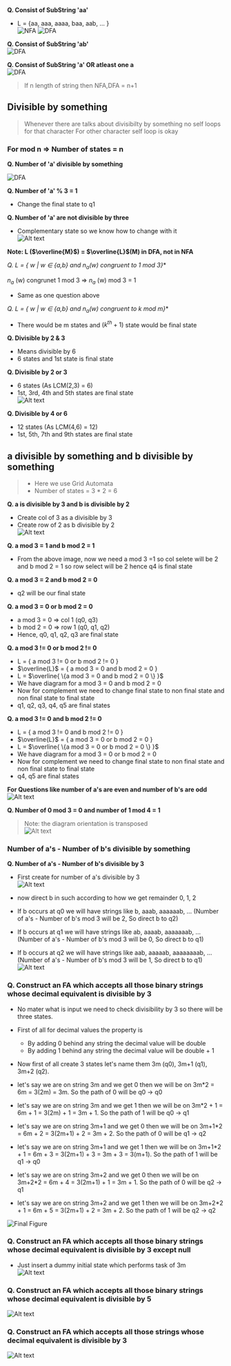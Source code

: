 **Q. Consist of SubString 'aa'**

- L = {aa, aaa, aaaa, baa, aab, ... }  
![NFA](image-42.png)
![DFA](image-43.png)

**Q. Consist of SubString 'ab'**  
![DFA](image-44.png)

**Q. Consist of SubString 'a' OR atleast one a**  
![DFA](image-45.png)

> If n length of string then NFA,DFA = n+1

## Divisible by something

> Whenever there are talks about divisibilty by something no self loops for that character
> For other character self loop is okay

### For mod n => Number of states = n

**Q. Number of 'a' divisible by something**

![DFA](image-46.png)

**Q. Number of 'a' % 3 = 1**
- Change the final state to q1

**Q. Number of 'a' are not divisible by three**

- Complementary state so we know how to change with it  
![Alt text](image-47.png)

**Note: L ($\overline{M}$) = $\overline{L}$(M) in DFA, not in NFA**

**Q. L = { w | w $\in$ {a,b}* and $n_{a}$(w) congruent to 1 mod 3}**

$n_{a}$ (w) congrunet 1 mod 3 => $n_{a}$ (w) mod 3 = 1
- Same as one question above

**Q. L = { w | w $\in$ {a,b}* and $n_{a}$(w) congruent to k mod m}**
- There would be m states and $(k^{th}+1)$ state would be final state

**Q. Divisible by 2 & 3**
- Means divisible by 6
- 6 states and 1st state is final state

**Q. Divisible by 2 or 3**
- 6 states (As LCM(2,3) = 6)
- 1st, 3rd, 4th and 5th states are final state  
![Alt text](image-48.png)

**Q. Divisible by 4 or 6**
- 12 states (As LCM(4,6) = 12)
- 1st, 5th, 7th and 9th states are final state

## a divisible by something and b divisible by something
>- Here we use Grid Automata
>- Number of states = 3 * 2 = 6

**Q. a is divisible by 3 and b is divisible by 2**

- Create col of 3 as a divisible by 3
- Create row of 2 as b divisible by 2  
![Alt text](image-49.png)

**Q. a mod 3 = 1 and b mod 2 = 1**
- From the above image, now we need a mod 3 =1 so col selete will be 2 and b mod 2 = 1 so row select will be 2 hence q4 is final state

**Q. a mod 3 = 2 and b mod 2 = 0**
- q2 will be our final state

**Q. a mod 3 = 0 or b mod 2 = 0**
- a mod 3 = 0 => col 1 (q0, q3)
- b mod 2 = 0 => row 1  (q0, q1, q2)
- Hence, q0, q1, q2, q3 are final state

**Q. a mod 3 != 0 or b mod 2 != 0**
- L = { a mod 3 != 0 or b mod 2 != 0 }
- $\overline{L}$ = { a mod 3 = 0 and b mod 2 = 0 }
- L = $\overline{ \{a mod 3 = 0 and b mod 2 = 0 \} }$
- We have diagram for a mod 3 = 0 and b mod 2 = 0
- Now for complement we need to change final state to non final state and non final state to final state
- q1, q2, q3, q4, q5 are final states

**Q. a mod 3 != 0 and b mod 2 != 0**
- L = { a mod 3 != 0 and b mod 2 != 0 }
- $\overline{L}$ = { a mod 3 = 0 or b mod 2 = 0 }
- L = $\overline{ \{a mod 3 = 0 or b mod 2 = 0 \} }$
- We have diagram for a mod 3 = 0 or b mod 2 = 0
- Now for complement we need to change final state to non final state and non final state to final state
- q4, q5 are final states

**For Questions like number of a's are even and number of b's are odd**  
![Alt text](image-50.png)

**Q. Number of 0 mod 3 = 0 and number of 1 mod 4 = 1**
> Note: the diagram orientation is transposed  
![Alt text](image-51.png)

### Number of a's - Number of b's divisible by something

**Q. Number of a's - Number of b's divisible by 3**

- First create for number of a's divisible by 3  
![Alt text](image-52.png)

- now direct b in such according to how we get remainder 0, 1, 2
- If b occurs at q0 we will have strings like b, aaab, aaaaaab, ... (Number of a's - Number of b's mod 3 will be 2, So direct b to q2)
- If b occurs at q1 we will have strings like ab, aaaab, aaaaaaab, ... (Number of a's - Number of b's mod 3 will be 0, So direct b to q1)
- If b occurs at q2 we will have strings like aab, aaaaab, aaaaaaaab, ... (Number of a's - Number of b's mod 3 will be 1, So direct b to q1)  
![Alt text](image-53.png)

### **Q. Construct an FA which accepts all those binary strings whose decimal equivalent is divisible by 3**

- No mater what is input we need to check divisibility by 3 so there will be three states.

- First of all for decimal values the property is
    - By adding 0 behind any string the decimal value will be double
    - By adding 1 behind any string the decimal value will be double + 1

- Now first of all create 3 states let's name them 3m (q0), 3m+1 (q1), 3m+2 (q2).
- let's say we are on string 3m and we get 0 then we will be on 3m*2 = 6m = 3(2m) = 3m. So the path of 0 will be q0 -> q0
- let's say we are on string 3m and we get 1 then we will be on 3m*2 + 1 = 6m + 1 = 3(2m) + 1 = 3m + 1. So the path of 1 will be q0 -> q1

- let's say we are on string 3m+1 and we get 0 then we will be on 3m+1*2 = 6m + 2 = 3(2m+1) + 2 = 3m + 2. So the path of 0 will be q1 -> q2
- let's say we are on string 3m+1 and we get 1 then we will be on 3m+1*2 + 1 = 6m + 3 = 3(2m+1) + 3 = 3m + 3 = 3(m+1). So the path of 1 will be q1 -> q0

- let's say we are on string 3m+2 and we get 0 then we will be on 3m+2*2 = 6m + 4 = 3(2m+1) + 1 = 3m + 1. So the path of 0 will be q2 -> q1
- let's say we are on string 3m+2 and we get 1 then we will be on 3m+2*2 + 1 = 6m + 5 = 3(2m+1) + 2 = 3m + 2. So the path of 1 will be q2 -> q2

![Final Figure](image-54.png)

### **Q. Construct an FA which accepts all those binary strings whose decimal equivalent is divisible by 3 except null**

- Just insert a dummy initial state which performs task of 3m  
![Alt text](image-55.png)

### **Q. Construct an FA which accepts all those binary strings whose decimal equivalent is divisible by 5**

![Alt text](image-56.png)

### **Q. Construct an FA which accepts all those strings whose decimal equivalent is divisible by 3**

![Alt text](image-57.png)